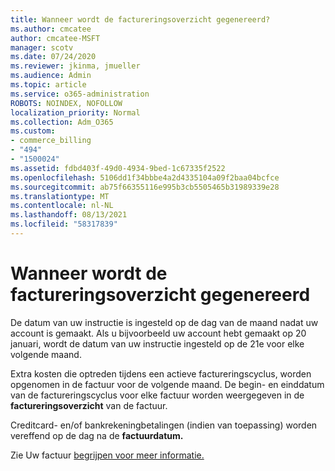 ```yaml
---
title: Wanneer wordt de factureringsoverzicht gegenereerd?
ms.author: cmcatee
author: cmcatee-MSFT
manager: scotv
ms.date: 07/24/2020
ms.reviewer: jkinma, jmueller
ms.audience: Admin
ms.topic: article
ms.service: o365-administration
ROBOTS: NOINDEX, NOFOLLOW
localization_priority: Normal
ms.collection: Adm_O365
ms.custom:
- commerce_billing
- "494"
- "1500024"
ms.assetid: fdbd403f-49d0-4934-9bed-1c67335f2522
ms.openlocfilehash: 5106dd1f34bbbe4a2d4335104a09f2baa04bcfce
ms.sourcegitcommit: ab75f66355116e995b3cb5505465b31989339e28
ms.translationtype: MT
ms.contentlocale: nl-NL
ms.lasthandoff: 08/13/2021
ms.locfileid: "58317839"
---
```

# <a name="when-is-the-billing-statement-generated"></a>Wanneer wordt de factureringsoverzicht gegenereerd

De datum van uw instructie is ingesteld op de dag van de maand nadat uw account is gemaakt. Als u bijvoorbeeld uw account hebt gemaakt op 20 januari, wordt de datum van uw instructie ingesteld op de 21e voor elke volgende maand.

Extra kosten die optreden tijdens een actieve factureringscyclus, worden opgenomen in de factuur voor de volgende maand. De begin- en einddatum van de factureringscyclus voor elke factuur worden weergegeven in de **factureringsoverzicht** van de factuur.

Creditcard- en/of bankrekeningbetalingen (indien van toepassing) worden vereffend op de dag na de **factuurdatum.**
  
Zie Uw factuur [begrijpen voor meer informatie.](https://docs.microsoft.com/microsoft-365/commerce/billing-and-payments/understand-your-invoice2)